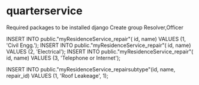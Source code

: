 # quarterservice
Required packages to be installed
django
Create group Resolver,Officer 

INSERT INTO public."myResidenceService_repair"(	id, name)	VALUES (1, 'Civil Engg.');
INSERT INTO public."myResidenceService_repair"(	id, name)	VALUES (2, 'Electrical');
INSERT INTO public."myResidenceService_repair"(	id, name)	VALUES (3, 'Telephone or Internet');

INSERT INTO public."myResidenceService_repairsubtype"(id, name, repair_id)
	VALUES (1, 'Roof Leakeage', 1);